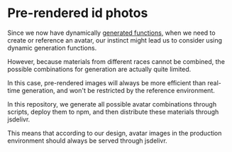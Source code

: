 # Pre-rendered id photos

Since we now have dynamically [generated functions](../generator/README.md), when we need to create or reference an avatar, our instinct might lead us to consider using dynamic generation functions.

However, because materials from different races cannot be combined, the possible combinations for generation are actually quite limited.

In this case, pre-rendered images will always be more efficient than real-time generation, and won't be restricted by the reference environment.

In this repository, we generate all possible avatar combinations through scripts, deploy them to npm, and then distribute these materials through jsdelivr.

This means that according to our design, avatar images in the production environment should always be served through jsdelivr.
